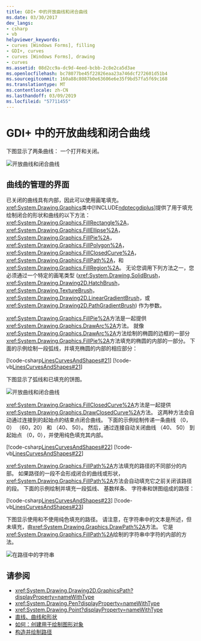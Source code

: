 ```yaml
---
title: GDI+ 中的开放曲线和闭合曲线
ms.date: 03/30/2017
dev_langs:
- csharp
- vb
helpviewer_keywords:
- curves [Windows Forms], filling
- GDI+, curves
- curves [Windows Forms], drawing
- curves
ms.assetid: 08d2cc9a-dc9d-4eed-bcbb-2c8e2ca5d3ae
ms.openlocfilehash: bc78077be45f22826eaa23a746dcf272601d51b4
ms.sourcegitcommit: 160a88c8087b0e63606e6e35f9bd57fa5f69c168
ms.translationtype: MT
ms.contentlocale: zh-CN
ms.lasthandoff: 03/09/2019
ms.locfileid: "57711455"
---
```

# <a name="open-and-closed-curves-in-gdi"></a>GDI+ 中的开放曲线和闭合曲线
下图显示了两条曲线： 一个打开和关闭。  
  
 ![开放曲线和闭合曲线](./media/aboutgdip02-art24.gif "Aboutgdip02_art24")  
  
## <a name="managed-interface-for-curves"></a>曲线的管理的界面  
 已关闭的曲线具有内部，因此可以使用画笔填充。 <xref:System.Drawing.Graphics>类中[!INCLUDE[ndptecgdiplus](../../../../includes/ndptecgdiplus-md.md)]提供了用于填充绘制闭合的形状和曲线的以下方法： <xref:System.Drawing.Graphics.FillRectangle%2A>， <xref:System.Drawing.Graphics.FillEllipse%2A>， <xref:System.Drawing.Graphics.FillPie%2A>， <xref:System.Drawing.Graphics.FillPolygon%2A>， <xref:System.Drawing.Graphics.FillClosedCurve%2A>， <xref:System.Drawing.Graphics.FillPath%2A>，和<xref:System.Drawing.Graphics.FillRegion%2A>。 无论您调用下列方法之一，您必须通过一个特定的画笔类型 (<xref:System.Drawing.SolidBrush>， <xref:System.Drawing.Drawing2D.HatchBrush>， <xref:System.Drawing.TextureBrush>， <xref:System.Drawing.Drawing2D.LinearGradientBrush>，或<xref:System.Drawing.Drawing2D.PathGradientBrush>) 作为参数。  
  
 <xref:System.Drawing.Graphics.FillPie%2A>方法是一起提供<xref:System.Drawing.Graphics.DrawArc%2A>方法。 就像<xref:System.Drawing.Graphics.DrawArc%2A>方法绘制的椭圆的边框的一部分<xref:System.Drawing.Graphics.FillPie%2A>方法填充的椭圆的内部的一部分。 下面的示例绘制一段弧线，并填充椭圆的内部的相应部分：  
  
 [!code-csharp[LinesCurvesAndShapes#21](~/samples/snippets/csharp/VS_Snippets_Winforms/LinesCurvesAndShapes/CS/Class1.cs#21)]
 [!code-vb[LinesCurvesAndShapes#21](~/samples/snippets/visualbasic/VS_Snippets_Winforms/LinesCurvesAndShapes/VB/Class1.vb#21)]  
  
 下图显示了弧线和已填充的饼图。  
  
 ![开放曲线和闭合曲线](./media/aboutgdip02-art25.gif "Aboutgdip02_art25")  
  
 <xref:System.Drawing.Graphics.FillClosedCurve%2A>方法是一起提供<xref:System.Drawing.Graphics.DrawClosedCurve%2A>方法。 这两种方法会自动通过连接到的起始点的结束点闭合曲线。 下面的示例绘制传递一条曲线 （0，0） （60，20） 和 （40、 50）。 然后，通过连接自动关闭曲线 （40、 50） 到起始点 （0，0），并使用纯色填充其内部。  
  
 [!code-csharp[LinesCurvesAndShapes#22](~/samples/snippets/csharp/VS_Snippets_Winforms/LinesCurvesAndShapes/CS/Class1.cs#22)]
 [!code-vb[LinesCurvesAndShapes#22](~/samples/snippets/visualbasic/VS_Snippets_Winforms/LinesCurvesAndShapes/VB/Class1.vb#22)]  
  
 <xref:System.Drawing.Graphics.FillPath%2A>方法填充的路径的不同部分的内部。 如果路径的一段不会形成闭合的曲线或形状，<xref:System.Drawing.Graphics.FillPath%2A>方法会自动填充它之前关闭该路径的段。 下面的示例绘制并填充一段弧线、 基数样条、 字符串和饼图组成的路径：  
  
 [!code-csharp[LinesCurvesAndShapes#23](~/samples/snippets/csharp/VS_Snippets_Winforms/LinesCurvesAndShapes/CS/Class1.cs#23)]
 [!code-vb[LinesCurvesAndShapes#23](~/samples/snippets/visualbasic/VS_Snippets_Winforms/LinesCurvesAndShapes/VB/Class1.vb#23)]  
  
 下图显示使用和不使用纯色填充的路径。 请注意，在字符串中的文本是所述，但未填充，由<xref:System.Drawing.Graphics.DrawPath%2A>方法。 它是<xref:System.Drawing.Graphics.FillPath%2A>绘制的字符串中字符的内部的方法。  
  
 ![在路径中的字符串](./media/aboutgdip02-art26.gif "Aboutgdip02_art26")  
  
## <a name="see-also"></a>请参阅
- <xref:System.Drawing.Drawing2D.GraphicsPath?displayProperty=nameWithType>
- <xref:System.Drawing.Pen?displayProperty=nameWithType>
- <xref:System.Drawing.Point?displayProperty=nameWithType>
- [直线、曲线和形状](lines-curves-and-shapes.md)
- [如何：创建用于绘制图形对象](how-to-create-graphics-objects-for-drawing.md)
- [构造并绘制路径](constructing-and-drawing-paths.md)
